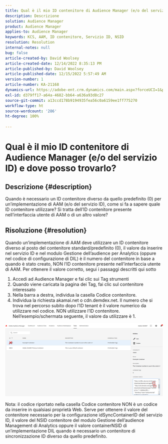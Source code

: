```yaml
---
title: Qual è il mio ID contenitore di Audience Manager (e/o del servizio ID) e dove posso trovarlo?
description: Descrizione
solution: Audience Manager
product: Audience Manager
applies-to: Audience Manager
keywords: KCS, AAM, ID contenitore, Servizio ID, NSID
resolution: Resolution
internal-notes: null
bug: false
article-created-by: David Woolsey
article-created-date: 12/14/2022 8:35:13 PM
article-published-by: David Woolsey
article-published-date: 12/15/2022 5:57:49 AM
version-number: 1
article-number: KA-21168
dynamics-url: https://adobe-ent.crm.dynamics.com/main.aspx?forceUCI=1&pagetype=entityrecord&etn=knowledgearticle&id=14ebc5cb-ee7b-ed11-81ac-6045bd006a22
exl-id: d379ff17-a64a-4682-bb64-a636a93d8c27
source-git-commit: a13ccd178b9194935fea56c0a6159ee1ff775270
workflow-type: ht
source-wordcount: '286'
ht-degree: 100%

---
```


# Qual è il mio ID contenitore di Audience Manager (e/o del servizio ID) e dove posso trovarlo?

## Descrizione {#description}


Quando è necessario un ID contenitore diverso da quello predefinito (0) per un’implementazione di AAM (e/o del servizio ID), come si fa a sapere quale ID contenitore utilizzare? Si tratta dell’ID contenitore presente nell’interfaccia utente di AAM o di un altro valore?


## Risoluzione {#resolution}


Quando un’implementazione di AAM deve utilizzare un ID contenitore diverso al posto del contenitore standard/predefinito (0), il valore da inserire nel servizio ID e nel modulo Gestione dell’audience per Analytics (oppure nel codice di configurazione di DIL) è il numero del contenitore in base a quando è stato creato, NON l’ID contenitore presente nell’interfaccia utente di AAM. Per ottenere il valore corretto, segui i passaggi descritti qui sotto

1. Accedi ad Audience Manager e fai clic sui Tag strumenti
2. Quando viene caricata la pagina dei Tag, fai clic sul contenitore interessato
3. Nella barra a destra, individua la casella Codice contenitore.
4. Individua la richiesta akamai.net o cdn.demdex.net. Il numero che si trova nel percorso subito dopo l’ID tenant è il valore numerico da utilizzare nel codice. NON utilizzare l’ID contenitore. Nell’esempio/schermata seguente, il valore da utilizzare è 1.


![](assets/4768ad75-347c-ed11-81ac-6045bd006a22.png)

Nota: il codice riportato nella casella Codice contenitore NON è un codice da inserire in qualsiasi proprietà Web. Serve per ottenere il valore del contenitore necessario per la configurazione idSyncContainerID del servizio ID, il valore del NSID contenitore del modulo Gestione dell’audience Management di Analytics oppure il valore containerNSID di un’implementazione DIL quando è necessario un contenitore di sincronizzazione ID diverso da quello predefinito.
